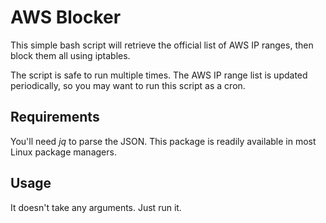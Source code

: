 # AWS Blocker

This simple bash script will retrieve the official list of AWS IP ranges, then block them all using iptables.

The script is safe to run multiple times. The AWS IP range list is updated periodically, so you may want to run this script as a cron.

## Requirements

You'll need *jq* to parse the JSON. This package is readily available in most Linux package managers.

## Usage

It doesn't take any arguments. Just run it.
